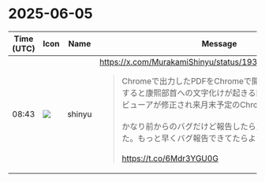 # 2025-06-05

|Time (UTC)|Icon|Name|Message|
|---|---|---|---|
|08:43|![](https://avatars.slack-edge.com/2018-04-27/354445776386_e258f5ed5ba887b08668_72.jpg)|shinyu|<https://x.com/MurakamiShinyu/status/1930544971226181699><br><blockquote>Chromeで出力したPDFをChromeで開いてテキストをコピーすると康熙部首への文字化けが起きる問題、ChromeのPDFビューアが修正され来月末予定のChrome 139で直る予定。<br><br>かなり前からのバグだけど報告したら意外に早く修正された。もっと早くバグ報告できてたらよかったと反省<br><br><https://t.co/6Mdr3YGU0G></blockquote>|
